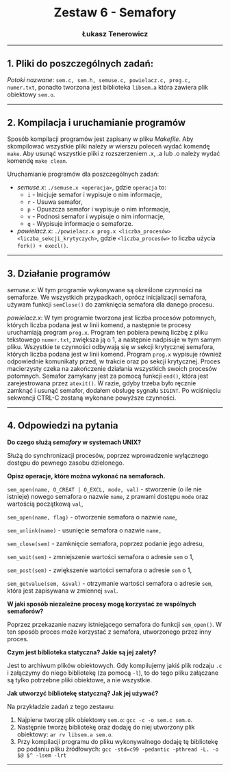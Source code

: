 <div align="center"><h1>Zestaw 6 - Semafory</h1></div>

<div align="center"><h3>Łukasz Tenerowicz</h3></div>

* * *

## 1\. Pliki do poszczególnych zadań:

_Potoki nazwane_: `sem.c, sem.h, semuse.c, powielacz.c, prog.c, numer.txt`,
ponadto tworzona jest biblioteka `libsem.a` która zawiera plik obiektowy `sem.o`.

* * *

## 2\. Kompilacja i uruchamianie programów

Sposób kompilacji programów jest zapisany w pliku _Makefile_. Aby skompilować wszystkie pliki należy w wierszu poleceń wydać komendę `make`. Aby usunąć wszystkie pliki z rozszerzeniem .x, .a lub .o należy wydać komendę `make clean`.

Uruchamianie programów dla poszczególnych zadań:

*   _semuse.x_: `./semuse.x <operacja>`, gdzie `operacja` to:
    - `i` - Inicjuje semafor i wypisuje o nim informacje,
    - `r` - Usuwa semafor,
    - `p` - Opuszcza semafor i wypisuje o nim informacje,
    - `v` - Podnosi semafor i wypisuje o nim informacje,
    - `q` - Wypisuje informacje o semaforze.
*   _powielacz.x_: `./powielacz.x prog.x <liczba_procesów> <liczba_sekcji_krytyczych>`,
    gdzie `<liczba_procesów>` to liczba użycia `fork() + execl()`.

***

## 3. Działanie programów ##

_semuse.x_:
	W tym programie wykonywane są określone czynności na semaforze. We wszystkich przypadkach, oprócz inicjalizacji semafora, używam funkcji `semClose()` do zamknięcia semafora dla danego procesu.

_powielacz.x_:
	W tym programie tworzona jest liczba procesów potomnych, których liczba podana jest w linii komend, a następnie te procesy uruchamiają program `prog.x`. Program ten pobiera pewną liczbę z pliku tekstowego `numer.txt`, zwiększa ją o 1, a następnie nadpisuje w tym samym pliku. Wszystkie te czynności odbywają się w sekcji krytycznej semafora, których liczba podana jest w linii komend. Program `prog.x` wypisuje również odpowiednie komunikaty przed, w trakcie oraz po sekcji krytycznej.
	Proces macierzysty czeka na zakończenie działania wszystkich swoich procesów potomnych. Semafor zamykany jest za pomocą funkcji `end()`, która jest zarejestrowana przez `atexit()`. W razie, gdyby trzeba było ręcznie zamknąć i usunąć semafor, dodałem obsługę sygnału `SIGINT`. Po wciśnięciu sekwencji CTRL-C zostaną wykonane powyższe czynności. 

***

## 4. Odpowiedzi na pytania 

**Do czego służą *semafory* w systemach UNIX?**

Służą do synchronizacji procesów, poprzez wprowadzenie wyłącznego dostępu do pewnego zasobu dzielonego.



**Opisz operacje, które można wykonać na semaforach.**

`sem_open(name, O_CREAT | O_EXCL, mode, val)` - stworzenie (o ile nie istnieje) nowego semafora o nazwie `name`, z prawami dostępu `mode` oraz wartością początkową `val`,

`sem_open(name, flag)` - otworzenie semafora o nazwie `name`,

`sem_unlink(name)` - usunięcie semafora o nazwie `name,`

`sem_close(sem)` - zamknięcie semafora, poprzez podanie jego adresu,

`sem_wait(sem)` - zmniejszenie wartości semafora o adresie `sem` o 1,

`sem_post(sem)` - zwiększenie wartości semafora o adresie `sem` o 1,

`sem_getvalue(sem, &sval)` - otrzymanie wartości semafora o adresie `sem`, która jest zapisywana w zmiennej `sval`.



**W jaki sposób niezależne procesy mogą korzystać ze wspólnych semaforów?**

Poprzez przekazanie nazwy istniejącego semafora do funkcji `sem_open()`. W ten sposób proces może korzystać z semafora, utworzonego przez inny proces.



**Czym jest biblioteka statyczna? Jakie są jej zalety?**

Jest to archiwum plików obiektowych. Gdy kompilujemy jakiś plik rodzaju `.c` i załączymy do niego bibliotekę (za pomocą `-l`), to do tego pliku załączane są tylko potrzebne pliki obiektowe, a nie wszystkie.



**Jak utworzyć bibliotekę statyczną? Jak jej używać?**

Na przykładzie zadań z tego zestawu:
1) Najpierw tworzę plik obiektowy `sem.o`: `gcc -c -o sem.c sem.o`.
2) Następnie tworzę bibliotekę oraz dodaję do niej utworzony plik obiektowy: `ar rv libsem.a sem.o`.
3) Przy kompilacji programu do pliku wykonywalnego dodaję tę bibliotekę po podaniu pliku źródłowych:
	`gcc -std=c99 -pedantic -pthread -L. -o $@ $^ -lsem -lrt` 

* * *
